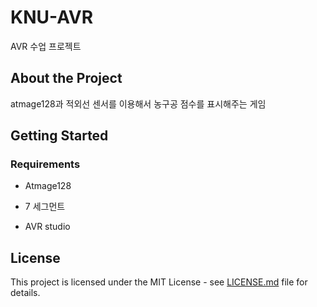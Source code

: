 # KNU-AVR

AVR 수업 프로젝트



## About the Project

atmage128과 적외선 센서를 이용해서 농구공 점수를 표시해주는 게임



## Getting Started

### Requirements

- Atmage128

- 7 세그먼트

- AVR studio

  

## License

This project is licensed under the MIT License - see [LICENSE.md](LICENSE.md) file for details.